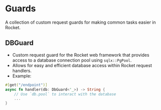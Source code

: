 # Guards

A collection of custom request guards for making common tasks easier in Rocket.

## DBGuard

- Custom request guard for the Rocket web framework that provides access to a database connection pool using `sqlx::PgPool`.
- Allows for easy and efficient database access within Rocket request handlers.
- Example:

```rust
#[get("/endpoint")]
async fn handler(db: DbGuard<'_>) -> String {
    // Use `db.pool` to interact with the database
    ...
}
```
